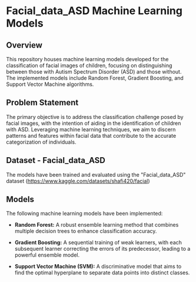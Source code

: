# Facial_data_ASD Machine Learning Models

## Overview

This repository houses machine learning models developed for the classification of facial images of children, focusing on distinguishing between those with Autism Spectrum Disorder (ASD) and those without. The implemented models include Random Forest, Gradient Boosting, and Support Vector Machine algorithms.

## Problem Statement

The primary objective is to address the classification challenge posed by facial images, with the intention of aiding in the identification of children with ASD. Leveraging machine learning techniques, we aim to discern patterns and features within facial data that contribute to the accurate categorization of individuals.

## Dataset - Facial_data_ASD

The models have been trained and evaluated using the "Facial_data_ASD" dataset (https://www.kaggle.com/datasets/shafi420/facial)

## Models
The following machine learning models have been implemented:

- **Random Forest:** A robust ensemble learning method that combines multiple decision trees to enhance classification accuracy.
  
- **Gradient Boosting:** A sequential training of weak learners, with each subsequent learner correcting the errors of its predecessor, leading to a powerful ensemble model.

- **Support Vector Machine (SVM):** A discriminative model that aims to find the optimal hyperplane to separate data points into distinct classes.
